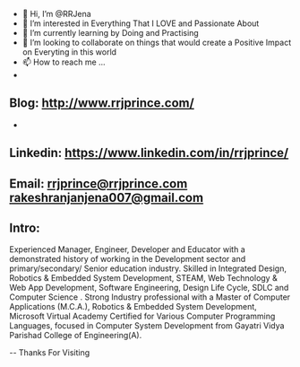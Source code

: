 - 👋 Hi, I’m @RRJena
- 👀 I’m interested in Everything That I LOVE and Passionate About
- 🌱 I’m currently learning by Doing and Practising
- 💞️ I’m looking to collaborate on things that would create a Positive Impact on Everyting in this world
- 📫 How to reach me ...
-
<a> Blog: http://www.rrjprince.com/ </a>
-
-
<a> Linkedin: https://www.linkedin.com/in/rrjprince/ </a>
-
Email: rrjprince@rrjprince.com
       rakeshranjanjena007@gmail.com
-
Intro:
-
Experienced Manager, Engineer, Developer and Educator with a demonstrated history of working in the Development sector and primary/secondary/ Senior education industry. 
Skilled in Integrated Design, Robotics & Embedded System Development, STEAM, Web Technology & Web App Development, Software Engineering, Design Life Cycle, SDLC 
and Computer Science . Strong Industry professional with a Master of Computer Applications (M.C.A.), Robotics & Embedded System Development, Microsoft Virtual Academy Certified 
for Various Computer Programming Languages, focused in Computer System Development from Gayatri Vidya Parishad College of Engineering(A).


--
Thanks For Visiting 

